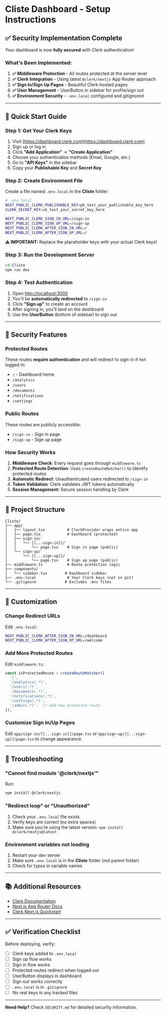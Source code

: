 # Cliste Dashboard - Setup Instructions

## ✅ Security Implementation Complete

Your dashboard is now **fully secured** with Clerk authentication!

### What's Been Implemented:

1. **✅ Middleware Protection** - All routes protected at the server level
2. **✅ Clerk Integration** - Using latest `@clerk/nextjs` App Router approach
3. **✅ Sign In/Sign Up Pages** - Beautiful Clerk-hosted pages
4. **✅ User Management** - UserButton in sidebar for profile/sign out
5. **✅ Environment Security** - `.env.local` configured and gitignored

---

## 🚀 Quick Start Guide

### Step 1: Get Your Clerk Keys

1. Visit [https://dashboard.clerk.com](https://dashboard.clerk.com)
2. Sign up or log in
3. Click **"Add Application"** → **"Create Application"**
4. Choose your authentication methods (Email, Google, etc.)
5. Go to **"API Keys"** in the sidebar
6. Copy your **Publishable Key** and **Secret Key**

### Step 2: Create Environment File

Create a file named `.env.local` in the **Cliste** folder:

```bash
# .env.local
NEXT_PUBLIC_CLERK_PUBLISHABLE_KEY=pk_test_your_publishable_key_here
CLERK_SECRET_KEY=sk_test_your_secret_key_here

NEXT_PUBLIC_CLERK_SIGN_IN_URL=/sign-in
NEXT_PUBLIC_CLERK_SIGN_UP_URL=/sign-up
NEXT_PUBLIC_CLERK_AFTER_SIGN_IN_URL=/
NEXT_PUBLIC_CLERK_AFTER_SIGN_UP_URL=/
```

**⚠️ IMPORTANT:** Replace the placeholder keys with your actual Clerk keys!

### Step 3: Run the Development Server

```bash
cd Cliste
npm run dev
```

### Step 4: Test Authentication

1. Open [http://localhost:3000](http://localhost:3000)
2. You'll be **automatically redirected** to `/sign-in`
3. Click **"Sign up"** to create an account
4. After signing in, you'll land on the dashboard
5. Use the **UserButton** (bottom of sidebar) to sign out

---

## 🔐 Security Features

### Protected Routes

These routes **require authentication** and will redirect to sign-in if not logged in:
- `/` - Dashboard home
- `/analytics`
- `/users`
- `/documents`
- `/notifications`
- `/settings`

### Public Routes

These routes are publicly accessible:
- `/sign-in` - Sign in page
- `/sign-up` - Sign up page

### How Security Works

1. **Middleware Check**: Every request goes through `middleware.ts`
2. **Protected Route Detection**: Uses `createRouteMatcher()` to identify protected routes
3. **Automatic Redirect**: Unauthenticated users redirected to `/sign-in`
4. **Token Validation**: Clerk validates JWT tokens automatically
5. **Session Management**: Secure session handling by Clerk

---

## 📁 Project Structure

```
Cliste/
├── app/
│   ├── layout.tsx          # ClerkProvider wraps entire app
│   ├── page.tsx            # Dashboard (protected)
│   ├── sign-in/
│   │   └── [[...sign-in]]/
│   │       └── page.tsx    # Sign in page (public)
│   └── sign-up/
│       └── [[...sign-up]]/
│           └── page.tsx    # Sign up page (public)
├── middleware.ts           # Route protection logic
├── components/
│   └── sidebar.tsx        # Dashboard sidebar
├── .env.local              # Your Clerk keys (not in git)
└── .gitignore             # Excludes .env files
```

---

## 🎨 Customization

### Change Redirect URLs

Edit `.env.local`:
```bash
NEXT_PUBLIC_CLERK_AFTER_SIGN_IN_URL=/dashboard
NEXT_PUBLIC_CLERK_AFTER_SIGN_UP_URL=/welcome
```

### Add More Protected Routes

Edit `middleware.ts`:
```typescript
const isProtectedRoute = createRouteMatcher([
  '/',
  '/analytics(.*)',
  '/users(.*)',
  '/documents(.*)',
  '/notifications(.*)',
  '/settings(.*)',
  '/admin(.*)',  // Add new protected route
]);
```

### Customize Sign In/Up Pages

Edit `app/sign-in/[[...sign-in]]/page.tsx` or `app/sign-up/[[...sign-up]]/page.tsx` to change appearance.

---

## 🚨 Troubleshooting

### "Cannot find module '@clerk/nextjs'"

Run:
```bash
npm install @clerk/nextjs
```

### "Redirect loop" or "Unauthorized"

1. Check your `.env.local` file exists
2. Verify keys are correct (no extra spaces)
3. Make sure you're using the latest version: `npm install @clerk/nextjs@latest`

### Environment variables not loading

1. Restart your dev server
2. Make sure `.env.local` is in the **Cliste** folder (not parent folder)
3. Check for typos in variable names

---

## 📚 Additional Resources

- [Clerk Documentation](https://clerk.com/docs)
- [Next.js App Router Docs](https://nextjs.org/docs/app)
- [Clerk Next.js Quickstart](https://clerk.com/docs/quickstarts/nextjs)

---

## ✅ Verification Checklist

Before deploying, verify:

- [ ] Clerk keys added to `.env.local`
- [ ] Sign up flow works
- [ ] Sign in flow works
- [ ] Protected routes redirect when logged out
- [ ] UserButton displays in dashboard
- [ ] Sign out works correctly
- [ ] `.env.local` is in `.gitignore`
- [ ] No real keys in any tracked files

---

**Need Help?** Check `SECURITY.md` for detailed security information.




